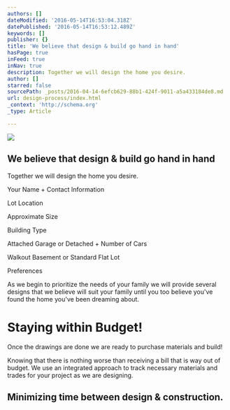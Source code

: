```yaml
---
authors: []
dateModified: '2016-05-14T16:53:04.318Z'
datePublished: '2016-05-14T16:53:12.489Z'
keywords: []
publisher: {}
title: 'We believe that design & build go hand in hand'
hasPage: true
inFeed: true
inNav: true
description: Together we will design the home you desire.
author: []
starred: false
sourcePath: _posts/2016-04-14-6efcb629-88b1-424f-9011-a5a433184de8.md
url: design-process/index.html
_context: 'http://schema.org'
_type: Article

---
```

![](https://s3-us-west-2.amazonaws.com/the-grid-img/p/863dfca1ea41672679f832df2ed1514e594a2d60.jpg)

## We believe that design & build go hand in hand

Together we will design the home you desire.

Your Name + Contact Information

Lot Location

Approximate Size

Building Type

Attached Garage or Detached + Number of Cars

Walkout Basement or Standard Flat Lot

Preferences

As we begin to prioritize the needs of your family we will provide several designs that we believe will suit your family until you too believe you've found the home you've been dreaming about.

# Staying within Budget!

Once the drawings are done we are ready to purchase materials and build!

Knowing that there is nothing worse than receiving a bill that is way out of budget. We use an integrated approach to track necessary materials and trades for your project as we are designing.

## Minimizing time between design & construction.